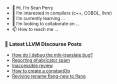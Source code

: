 - 👋 Hi, I’m Sean Perry
- 👀 I’m interested in compilers (c++, COBOL, llvm)
- 🌱 I’m currently learning ...
- 💞️ I’m looking to collaborate on ...
- 📫 How to reach me ...

<!---
s66perry/s66perry is a ✨ special ✨ repository because its `README.md` (this file) appears on your GitHub profile.
You can click the Preview link to take a look at your changes.
--->
### 📕 Latest LLVM Discourse Posts

<!-- DISCOURSE-LLVM:START -->
- [How do I debug the mlir-translate bug?](https://discourse.llvm.org/t/how-do-i-debug-the-mlir-translate-bug/68206#post_1)
- [Reporting phabricator spam](https://discourse.llvm.org/t/reporting-phabricator-spam/68204#post_1)
- [Inaccessible review](https://discourse.llvm.org/t/inaccessible-review/65446#post_2)
- [How to create a constantOp](https://discourse.llvm.org/t/how-to-create-a-constantop/68202#post_3)
- [Reviving rename flang-new to flang](https://discourse.llvm.org/t/reviving-rename-flang-new-to-flang/68130#post_14)
<!-- DISCOURSE-LLVM:END -->
